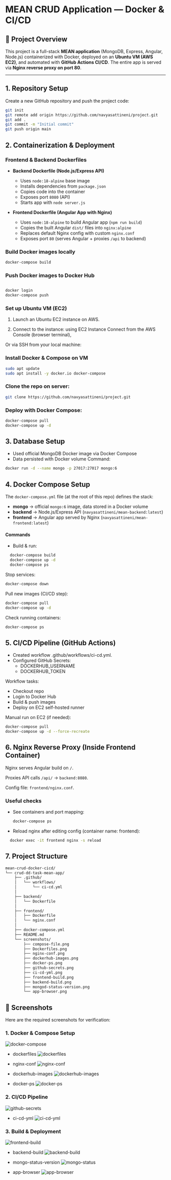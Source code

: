 # MEAN CRUD Application — Docker & CI/CD

## 📖 Project Overview

This project is a full-stack **MEAN application** (MongoDB, Express, Angular, Node.js) containerized with Docker, deployed on an **Ubuntu VM (AWS EC2)**, and automated with **GitHub Actions CI/CD**. The entire app is served via **Nginx reverse proxy on port 80**.

---

## 1. Repository Setup

Create a new GitHub repository and push the project code:

```bash
git init
git remote add origin https://github.com/navyasattineni/project.git
git add .
git commit -m "Initial commit"
git push origin main
```

## 2. Containerization & Deployment  

### Frontend & Backend Dockerfiles  

- **Backend Dockerfile (Node.js/Express API)**  
  - Uses `node:18-alpine` base image  
  - Installs dependencies from `package.json`  
  - Copies code into the container  
  - Exposes port `8080` (API)  
  - Starts app with `node server.js`  

- **Frontend Dockerfile (Angular App with Nginx)**  
  - Uses `node:18-alpine` to build Angular app (`npm run build`)  
  - Copies the built Angular `dist/` files into `nginx:alpine`  
  - Replaces default Nginx config with custom `nginx.conf`  
  - Exposes port `80` (serves Angular + proxies `/api` to backend)  

### Build Docker images locally  
```bash
docker-compose build
```

### Push Docker images to Docker Hub
```bash

docker login
docker-compose push
```
### Set up Ubuntu VM (EC2)

1. Launch an Ubuntu EC2 instance on AWS.

2. Connect to the instance:
using EC2 Instance Connect from the AWS Console (browser terminal),

Or via SSH from your local machine:

### Install Docker & Compose on VM
```bash
sudo apt update
sudo apt install -y docker.io docker-compose
```
### Clone the repo on server:
```bash
git clone https://github.com/navyasattineni/project.git
```
### Deploy with Docker Compose:
```bash
docker-compose pull
docker-compose up -d
```

## 3. Database Setup
- Used official MongoDB Docker image via Docker Compose
- Data persisted with Docker volume
Command:
```bash
docker run -d --name mongo -p 27017:27017 mongo:6
```
## 4. Docker Compose Setup
The `docker-compose.yml` file (at the root of this repo) defines the stack:

- **mongo** → official `mongo:6` image, data stored in a Docker volume  
- **backend** → Node.js/Express API (`navyasattineni/mean-backend:latest`)  
- **frontend** → Angular app served by Nginx (`navyasattineni/mean-frontend:latest`)  

#### Commands
- Build & run:
```bash
  docker-compose build
  docker-compose up -d
  docker-compose ps
```
Stop services:
```bash
docker-compose down
```
Pull new images (CI/CD step):
```bash
docker-compose pull
docker-compose up -d
```
Check running containers:
```bash
docker-compose ps
```

## 5. CI/CD Pipeline (GitHub Actions)

- Created workflow .github/workflows/ci-cd.yml.
- Configured GitHub Secrets:
	- DOCKERHUB_USERNAME
	- DOCKERHUB_TOKEN

Workflow tasks:
- Checkout repo
- Login to Docker Hub
- Build & push images
- Deploy on EC2 self-hosted runner

Manual run on EC2 (if needed):
```bash
docker-compose pull
docker-compose up -d --force-recreate
```

## 6. Nginx Reverse Proxy (Inside Frontend Container)

Nginx serves Angular build on `/`.

Proxies API calls `/api/` → `backend:8080`.

Config file: `frontend/nginx.conf`.

### Useful checks
- See containers and port mapping:
  ```bash
  docker-compose ps
  ```
- Reload nginx after editing config (container name: frontend):
```bash
  docker exec -it frontend nginx -s reload
```
## 7. Project Structure

```bash
mean-crud-docker-cicd/
└── crud-dd-task-mean-app/
    ├── .github/
    │   └── workflows/
    │       └── ci-cd.yml       
    │
    ├── backend/
    │   └── Dockerfile          
    │
    ├── frontend/
    │   ├── Dockerfile           
    │   └── nginx.conf           
    │
    ├── docker-compose.yml      
    ├── README.md                
    └── screenshots/             
		├── compose-file.png              
		├── Dockerfiles.png              
		├── nginx-conf.png                
		├── dockerhub-images.png        
		├── docker-ps.png                            
		├── github-secrets.png                   
		├── ci-cd-yml.png                      
		├── frontend-build.png                     
		├── backend-build.png                    
		├── mongod-status-version.png        
		└── app-browser.png      
```

## 📸 Screenshots

Here are the required screenshots for verification:

### 1. Docker & Compose Setup
  ![docker-compose](screenshots/compose-file.png)
 
- dockerfiles
  ![dockerfiles](screenshots/Dockerfiles.png)

- nginx-conf
  ![nginx-conf](screenshots/nginx-conf.png)

- dockerhub-images
  ![dockerhub-images](screenshots/dockerhub-images.png)

- docker-ps
  ![docker-ps](screenshots/docker-ps.png)

### 2. CI/CD Pipeline
  ![github-secrets](screenshots/github-secrets.png)

- ci-cd-yml
  ![ci-cd-yml](screenshots/ci-cd-yml.png)
  
### 3. Build & Deployment
  ![frontend-build](screenshots/frontend-build.png)

- backend-build
 ![backend-build](screenshots/backend-build.png)

- mongo-status-version
 ![mongo-status](screenshots/mongod-status-version.png)

- app-browser
 ![app-browser](screenshots/app-browser.png)

